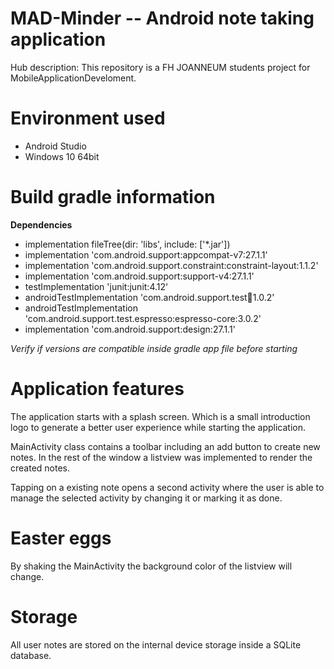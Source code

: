 # MAD-Minder -- Android note taking application

Hub description: This repository is a FH JOANNEUM students project for MobileApplicationDeveloment.

# Environment used

* Android Studio
* Windows 10 64bit

# Build gradle information

**Dependencies**
* implementation fileTree(dir: 'libs', include: ['*.jar'])
* implementation 'com.android.support:appcompat-v7:27.1.1'
* implementation 'com.android.support.constraint:constraint-layout:1.1.2'
* implementation 'com.android.support:support-v4:27.1.1'
* testImplementation 'junit:junit:4.12'
* androidTestImplementation 'com.android.support.test:runner:1.0.2'
* androidTestImplementation 'com.android.support.test.espresso:espresso-core:3.0.2'
* implementation 'com.android.support:design:27.1.1'

*Verify if versions are compatible inside gradle app file before starting*

# Application features

The application starts with a splash screen. Which is a small introduction logo to generate a better user experience while starting the application.

MainActivity class contains a toolbar including an add button to create new notes. In the rest of the window a listview was implemented to render the created notes.

Tapping on a existing note opens a second activity where the user is able to manage the selected activity by changing it or marking it as done.

# Easter eggs

By shaking the MainActivity the background color of the listview will change.

# Storage

All user notes are stored on the internal device storage inside a SQLite database.